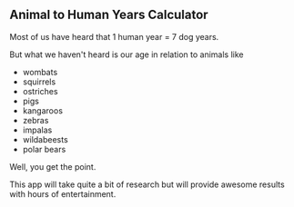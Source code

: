 ## Animal to Human Years Calculator

Most of us have heard that 1 human year = 7 dog years. 

But what we haven't heard is our age in relation to animals like
* wombats
* squirrels
* ostriches
* pigs
* kangaroos
* zebras
* impalas
* wildabeests
* polar bears

Well, you get the point.

This app will take quite a bit of research but will provide awesome results with hours of entertainment.
